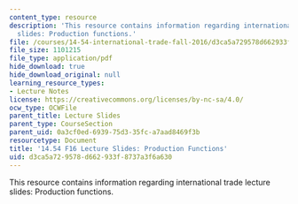 ```yaml
---
content_type: resource
description: 'This resource contains information regarding international trade lecture
  slides: Production functions.'
file: /courses/14-54-international-trade-fall-2016/d3ca5a729578d662933f8737a3f6a630_MIT14_54F16_Lecture_10.pdf
file_size: 1101215
file_type: application/pdf
hide_download: true
hide_download_original: null
learning_resource_types:
- Lecture Notes
license: https://creativecommons.org/licenses/by-nc-sa/4.0/
ocw_type: OCWFile
parent_title: Lecture Slides
parent_type: CourseSection
parent_uid: 0a3cf0ed-6939-75d3-35fc-a7aad8469f3b
resourcetype: Document
title: '14.54 F16 Lecture Slides: Production Functions'
uid: d3ca5a72-9578-d662-933f-8737a3f6a630
---
```

This resource contains information regarding international trade lecture slides: Production functions.